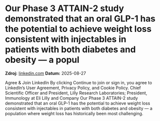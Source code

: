 # Our Phase 3 ATTAIN-2 study demonstrated that an oral GLP-1 has the potential to achieve weight loss consistent with injectables in patients with both diabetes and obesity — a popul

**Zdroj:** [linkedin.com](https://www.linkedin.com/posts/danielskovronsky_our-phase-3-attain-2-study-demonstrated-that-activity-7366123120128081920-1Olh)
**Datum:** 2025-08-27

Agree & Join LinkedIn
By clicking Continue to join or sign in, you agree to LinkedIn’s User Agreement, Privacy Policy, and Cookie Policy.
Chief Scientific Officer and President, Lilly Research Laboratories; President, Immunology at Eli Lilly and Company
Our Phase 3 ATTAIN-2 study demonstrated that an oral GLP-1 has the potential to achieve weight loss consistent with injectables in patients with both diabetes and obesity — a population where weight loss has historically been most challenging.